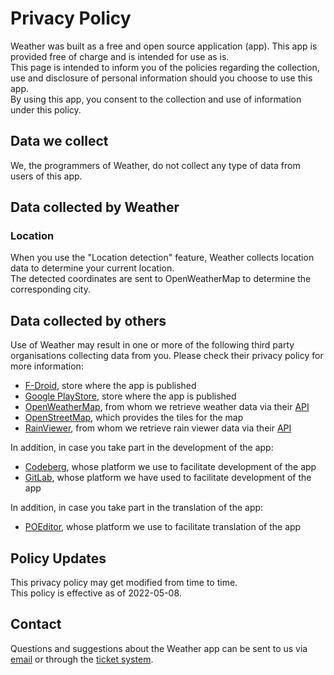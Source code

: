 # Privacy Policy
Weather was built as a free and open source application (app). This app is provided free of charge and is intended for use as is.  
This page is intended to inform you of the policies regarding the collection, use and disclosure of personal information should you choose to use this app.  
By using this app, you consent to the collection and use of information under this policy.

## Data we collect  
We, the programmers of Weather, do not collect any type of data from users of this app.  

## Data collected by Weather

### Location
When you use the "Location detection" feature, Weather collects location data to determine your current location.  
The detected coordinates are sent to OpenWeatherMap to determine the corresponding city.

## Data collected by others  
Use of Weather may result in one or more of the following third party organisations collecting data from you. Please check their privacy policy for more information:    
- [F-Droid](https://f-droid.org/en/about/), store where the app is published
- [Google PlayStore](https://policies.google.com/privacy), store where the app is published
- [OpenWeatherMap](https://openweather.co.uk/privacy-policy), from whom we retrieve weather data via their [API](https://openweathermap.org/api)
- [OpenStreetMap](https://wiki.osmfoundation.org/wiki/Privacy_Policy), which provides the tiles for the map
- [RainViewer](https://www.rainviewer.com/privacy.html), from whom we retrieve rain viewer data via their [API](https://www.rainviewer.com/api.html)

In addition, in case you take part in the development of the app:  
- [Codeberg](https://codeberg.org/codeberg/org/src/branch/main/PrivacyPolicy.md), whose platform we use to facilitate development of the app
- [GitLab](https://about.gitlab.com/privacy/), whose platform we have used to facilitate development of the app  

In addition, in case you take part in the translation of the app:  
- [POEditor](https://poeditor.com/terms/privacy), whose platform we use to facilitate translation of the app

## Policy Updates
This privacy policy may get modified from time to time.  
This policy is effective as of 2022-05-08.

## Contact
Questions and suggestions about the Weather app can be sent to us via [email](mailto:weather@beocode.eu) or through the [ticket system](https://codeberg.org/BeoCode/Weather/issues).